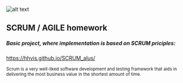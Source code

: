 ![alt text](https://hangoutagile.com/wp-content/uploads/2018/09/agile-scrum-methodology.jpg)
## SCRUM / AGILE homework
##### Basic project, where implementation is based on SCRUM priciples:
https://hhvis.github.io/SCRUM_alus/

<sub>Scrum is a very well-liked software development and testing framework that aids in delivering the most business value in the shortest amount of time.</sub>
